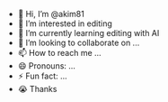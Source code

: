 - 👋 Hi, I’m @akim81
- 👀 I’m interested in editing
- 🌱 I’m currently learning editing with AI
- 💞️ I’m looking to collaborate on ...
- 📫 How to reach me ...
- 😄 Pronouns: ...
- ⚡ Fun fact: ...
- 😭 Thanks 

<!---
akim81/akim81 is a ✨ special ✨ repository because its `README.md` (this file) appears on your GitHub profile.
You can click the Preview link to take a look at your changes.
--->
